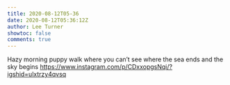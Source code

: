```yaml
---
title: 2020-08-12T05-36
date: 2020-08-12T05:36:12Z
author: Lee Turner
showtoc: false
comments: true
---
```


Hazy morning puppy walk where you can’t see where the sea ends and the sky begins https://www.instagram.com/p/CDxxopgsNqi/?igshid=ulxtrzy4qvsq


